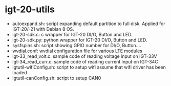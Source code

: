 # igt-20-utils
* autoexpand.sh: script expanding default partition to full disk. Applied for IGT-20/-21 with Debian 8 OS.<br />
* igt-20-sdk.c: c wrapper for IGT-20 DI/O, Button and LED. <br />
* igt-20-sdk.py: python wrapper for IGT-20 DI/O, Button and LED. <br />
* sysfspins.sh: script showing GPIO number for DI/O, Button.... <br />
* wvdial.conf: wvdial configuration file for various LTE modules <br />
* igt-33_read_volt.c: sample code of reading voltage input on IGT-33V <br />
* igt-34_read_curr.c: sample code of reading current input on IGT-34C <br />
* igtutil-wifiConfig.sh: script to setup wifi assume that wifi driver has been loaded
* igtutil-canConfig.sh: script to setup CAN0
